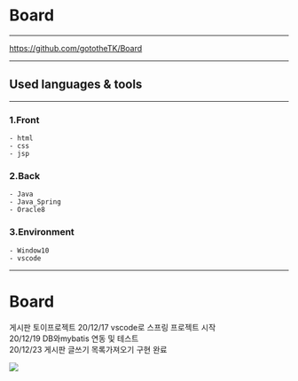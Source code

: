 # Board

---

https://github.com/gototheTK/Board

---

## Used languages & tools

---

### 1.Front

    - html
    - css
    - jsp

### 2.Back

    - Java
    - Java_Spring
    - Oracle8

### 3.Environment

    - Window10
    - vscode

---

# Board

게시판 토이프로젝트
20/12/17 vscode로 스프링 프로젝트 시작<br>
20/12/19 DB와mybatis 연동 및 테스트<br>
20/12/23 게시판 글쓰기 목록가져오기 구현 완료<br>

<img src="https://github.com/gototheTK/Board/blob/main/bnngfngf20201223_120007.gif?raw=true">
